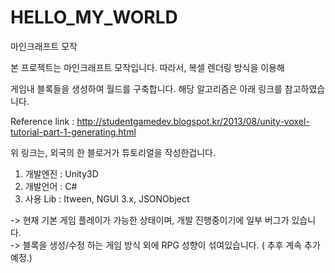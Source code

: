 # HELLO_MY_WORLD
마인크래프트 모작

본 프로젝트는 마인크래프트 모작입니다. 따라서, 복셀 렌더링 방식을 이용해

게임내 블록들을 생성하여 월드를 구축합니다. 해당 알고리즘은 아래 링크를 참고하였습니다.

Reference link : http://studentgamedev.blogspot.kr/2013/08/unity-voxel-tutorial-part-1-generating.html

위 링크는, 외국의 한 블로거가 튜토리얼을 작성한겁니다.

1. 개발엔진 : Unity3D
2. 개발언어 : C#
3. 사용 Lib : Itween, NGUI 3.x, JSONObject

-> 현재 기본 게임 플레이가 가능한 상태이며, 개발 진행중이기에 일부 버그가 있습니다.<br>
-> 블록을 생성/수정 하는 게임 방식 외에 RPG 성향이 섞여있습니다. ( 추후 계속 추가 예정.)
